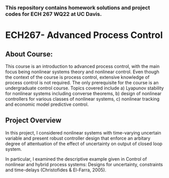 ### This repository contains homework solutions and project codes for ECH 267 WQ22 at UC Davis.

# ECH267- Advanced Process Control

## About Course: 

This course is an introduction to advanced process control, with the main focus being nonlinear systems theory and nonlinear control. Even though the context of the course is process control, extensive knowledge of process control is not required. The only prerequisite for the course is an undergraduate control course. Topics covered include a) Lyapunov stability for nonlinear systems including converse theorems, b) design of nonlinear controllers for various classes of nonlinear systems, c) nonlinear tracking and economic model predictive control.

## Project Overview

In this project, I considered nonlinear systems with time-varying uncertain variable and present robust controller design that enforce an arbitary degree of attentuation of the effect of uncertainty on output of closed loop system.

In particular, I examined the descriptive example given in Control of nonlinear and hybrid process systems: Designs for uncertainty, constraints and time-delays (Christofides & El-Farra, 2005).
